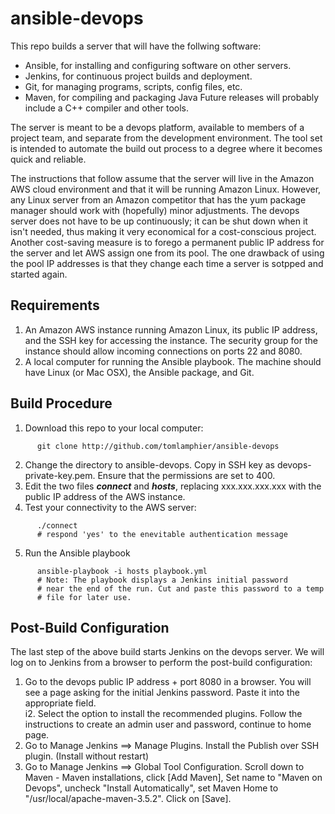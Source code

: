 # ansible-devops
This repo builds a server that will have the follwing software:
* Ansible, for installing and configuring software on other servers.
* Jenkins, for continuous project builds and deployment.
* Git, for managing programs, scripts, config files, etc.
* Maven, for compiling and packaging Java
Future releases will probably include a C++ compiler and other tools.

The server is meant to be a devops platform, available to members of a project team, and separate from the development environment.  The tool set is intended to automate the build out process to a degree where it becomes quick and reliable.

The instructions that follow assume that the server will live in the Amazon AWS cloud environment and that it will be running Amazon Linux.  However, any Linux server from an Amazon competitor that has the yum package manager should work with (hopefully) minor adjustments.  The devops server does not have to be up continuously; it can be shut down when it isn't needed, thus making it very economical for a cost-conscious project.  Another cost-saving measure is to forego a permanent public IP address for the server and let AWS assign one from its pool.  The one drawback of using the pool IP addresses is that they change each time a server is sotpped and started again.  

## Requirements
1. An Amazon AWS instance running Amazon Linux, its public IP address, and the SSH key for accessing the instance. The security group for the instance should allow incoming connections on ports 22 and 8080.
2. A local computer for running the Ansible playbook.  The machine should have Linux (or Mac OSX), the Ansible package, and Git.

## Build Procedure
1. Download this repo to your local computer:
```
      git clone http://github.com/tomlamphier/ansible-devops
```
2. Change the directory to ansible-devops. Copy in SSH key as devops-private-key.pem. Ensure that the permissions are set to 400.
3. Edit the two files ***connect*** and ***hosts***, replacing xxx.xxx.xxx.xxx with the public IP address of the AWS instance.
4. Test your connectivity to the AWS server:
```
      ./connect
      # respond 'yes' to the enevitable authentication message
```
5. Run the Ansible playbook
```
      ansible-playbook -i hosts playbook.yml
      # Note: The playbook displays a Jenkins initial password 
      # near the end of the run. Cut and paste this password to a temp 
      # file for later use.
```
## Post-Build Configuration
The last step of the above build starts Jenkins on the devops server.  We will log on to Jenkins from a browser to perform the post-build configuration:
1. Go to the devops public IP address + port 8080 in a browser.  You will see a page asking for the initial Jenkins password.  Paste it into the appropriate field.  
i2. Select the option to install the recommended plugins. Follow the instructions to create an admin user and password, continue to home page.
3. Go to Manage Jenkins ==> Manage Plugins.  Install the Publish over SSH plugin.  (Install without restart)
4. Go to Manage Jenkins ==> Global Tool Configuration. Scroll down to Maven - Maven installations, click [Add Maven], Set name to "Maven on Devops", uncheck "Install Automatically", set Maven Home to "/usr/local/apache-maven-3.5.2". Click on [Save].  
